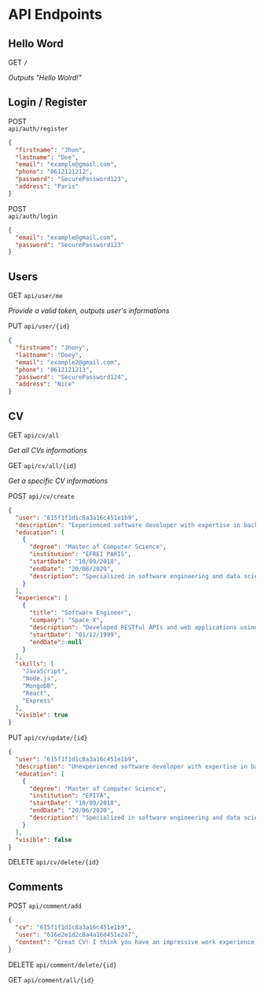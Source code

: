 
# API Endpoints

## Hello Word

GET
``/``

*Outputs "Hello Wolrd!"*

## Login / Register

POST	
``api/auth/register``

```json
{
  "firstname": "Jhon",
  "lastname": "Doe",
  "email": "example@gmail.com",
  "phone": "0612121212",
  "password": "SecurePassword123",
  "address": "Paris"
}
```

POST	
``api/auth/login``

```json
{
  "email": "example@gmail.com",
  "password": "SecurePassword123"
}
```

## Users

GET ``api/user/me``

*Provide a valid token, outputs user's informations*


PUT ``api/user/{id}``

```json
{
  "firstname": "Jhony",
  "lastname": "Doey",
  "email": "example2@gmail.com",
  "phone": "0612121213",
  "password": "SecurePassword124",
  "address": "Nice"
}
```

## CV

GET ``api/cv/all``

*Get all CVs informations*

GET ``api/cv/all/{id}``

*Get a specific CV informations*

POST ``api/cv/create``

```json
{
  "user": "615f1f1d1c8a3a16c451e1b9",
  "description": "Experienced software developer with expertise in backend and frontend development.",
  "education": [
    {
      "degree": "Master of Computer Science",
      "institution": "EFREI PARIS",
      "startDate": "10/09/2018",
      "endDate": "20/06/2020",
      "description": "Specialized in software engineering and data science."
    }
  ],
  "experience": [
    {
      "title": "Software Engineer",
      "company": "Space X",
      "description": "Developed RESTful APIs and web applications using Node.js, Express, and MongoDB.",
      "startDate": "01/12/1999",
      "endDate": null
    }
  ],
  "skills": [
    "JavaScript",
    "Node.js",
    "MongoDB",
    "React",
    "Express"
  ],
  "visible": true
}

```

PUT ``api/cv/update/{id}``

```json
{
  "user": "615f1f1d1c8a3a16c451e1b9",
  "description": "Unexperienced software developer with expertise in backend and frontend development.",
  "education": [
    {
      "degree": "Master of Computer Science",
      "institution": "EPITA",
      "startDate": "10/09/2018",
      "endDate": "20/06/2020",
      "description": "Specialized in software engineering and data science."
    }
  ],
  "visible": false
}

```

DELETE ``api/cv/delete/{id}``

## Comments

POST ``api/comment/add``

```json
{
  "cv": "615f1f1d1c8a3a16c451e1b9",
  "user": "616e2e1d2c8a4a16d451e2a7",
  "content": "Great CV! I think you have an impressive work experience."
}
```


DELETE ``api/comment/delete/{id}``

GET ``api/comment/all/{id}``